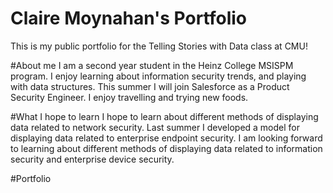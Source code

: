# Claire Moynahan's Portfolio
This is my public portfolio for the Telling Stories with Data class at CMU!

#About me
I am a second year student in the Heinz College MSISPM program. I enjoy learning about information security trends, and playing with data structures. This summer I will join Salesforce as a Product Security Engineer. I enjoy travelling and trying new foods.   

#What I hope to learn
I hope to learn about different methods of displaying data related to network security. Last summer I developed a model for displaying data related to enterprise endpoint security. I am looking forward to learning about different methods of displaying data related to information security and enterprise device security.

#Portfolio

